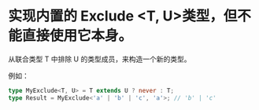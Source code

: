# 实现内置的 Exclude <T, U>类型，但不能直接使用它本身。

从联合类型 T 中排除 U 的类型成员，来构造一个新的类型。

例如：

```typescript
type MyExclude<T, U> = T extends U ? never : T;
type Result = MyExclude<'a' | 'b' | 'c', 'a'>; // 'b' | 'c'
```
